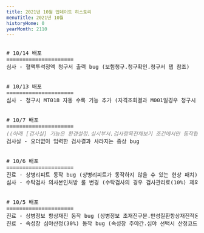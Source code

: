 ```yaml
---
title: 2021년 10월 업데이트 히스토리
menuTitle: 2021년 10월
historyHome: 0
yearMonth: 2110
---
```


<pre>

<bold># 10/14 배포</bold>
=====================
<span class="box inspect">심사</span> - 혈액투석정액 청구서 출력 bug (보험청구.청구확인.청구서 탭 참조)


<bold># 10/13 배포</bold>
=====================
<span class="box inspect">심사</span> - 청구시 MT018 자동 수록 기능 추가 (자격조회결과 M001일경우 청구시 MT018 특정내역 수록)


<bold># 10/7 배포</bold>
=====================
<span style="font-style: Italic; color: gray">((아래 [검사실] 기능은 환경설정.실시부서.검사항목전체보기 조건에서만 동작합니다. 해당 병원만 참조))</span>
<span class="box lab">검사실</span> - 오더없이 입력한 검사결과 사라지는 증상 bug


<bold># 10/6 배포</bold>
=====================
<span class="box chart">진료</span> - 상병리피트 동작 bug (상병리피트가 동작하지 않을 수 있는 현상 패치)
<span class="box inspect">심사</span> - 수탁검사 의사본인처방 룰 변경 (수탁검사의 경우 검사관리료(10%) 제외 및 100% 청구)


<bold># 10/5 배포</bold>
=====================
<span class="box chart">진료</span> - 상병정보 항상재진 동작 bug (상병정보 초재진구분.만성질환항상재진적용 참조)
<span class="box chart">진료</span> - 속성창 심야산정(30%) 동작 bug (속성창 주야간.심야 선택시 산정코드 '080'(30%) 산정)


</pre>